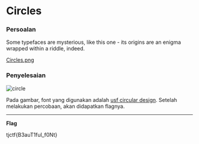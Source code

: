 

# Circles

### Persoalan

Some typefaces are mysterious, like this one - its origins are an enigma wrapped within a riddle, indeed.

[Circles.png](https://github.com/Bhaskaraa/EAS_Keamanan-Web-dan-Aplikasi_05311840000007/blob/master/Cryptography/Circles/Circles.png)

### Penyelesaian

![circle](https://github.com/Bhaskaraa/EAS_Keamanan-Web-dan-Aplikasi_05311840000007/blob/master/Cryptography/Circles/Circles.png)

Pada gambar, font yang digunakan adalah [usf circular design](https://www.fonts.com/font/ultimate-symbol/usf-circular-designs/regular). Setelah melakukan percobaan, akan didapatkan flagnya.
____________________________________
**Flag**

tjctf{B3auT1ful_f0Nt}
